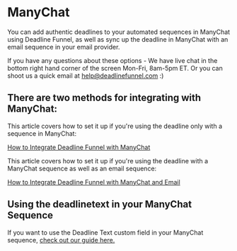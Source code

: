 # ManyChat

You can add authentic deadlines to your automated sequences in ManyChat using Deadline Funnel, as well as sync up the deadline in ManyChat with an email sequence in your email provider.

If you have any questions about these options - We have live chat in the bottom right hand corner of the screen Mon-Fri, 8am-5pm ET. Or you can shoot us a quick email at help@deadlinefunnel.com :\)

## There are two methods for integrating with ManyChat:

This article covers how to set it up if you're using the deadline only with a sequence in ManyChat:

[How to Integrate Deadline Funnel with ManyChat](https://documentation.deadlinefunnel.com/article/525-how-to-integrate-deadline-funnel-with-manychat)

This article covers how to set it up if you're using the deadline with a ManyChat sequence as well as an email sequence:

[How to Integrate Deadline Funnel with ManyChat and Email](https://documentation.deadlinefunnel.com/article/531-how-to-integrate-deadline-funnel-with-manychat)

## Using the deadlinetext in your ManyChat Sequence

If you want to use the Deadline Text custom field in your ManyChat sequence, [check out our guide here.](https://documentation.deadlinefunnel.com/article/616-how-to-add-the-deadlinetext-to-your-manychat-sequence)

